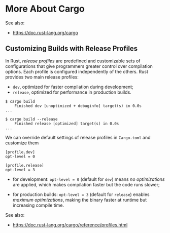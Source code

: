 # More About Cargo

See also:

- https://doc.rust-lang.org/cargo

## Customizing Builds with Release Profiles

In Rust, *release profiles* are predefined and customizable sets of configurations 
that give programmers greater control over compilation options. 
Each profile is configured independently of the others.
Rust provides two main release profiles: 

- `dev`, optimized for faster compilation during development;
- `release`, optimized for performance in production builds.

```unix
$ cargo build
    Finished dev [unoptimized + debuginfo] target(s) in 0.0s
...
```

```unix
$ cargo build --release
    Finished release [optimized] target(s) in 0.0s
...
```

We can override default settings of release profiles in `Cargo.toml` and customize them
```unix
[profile.dev]
opt-level = 0

[profile.release]
opt-level = 3
```
- for development: `opt-level = 0` (default for `dev`) means *no optimizations* are applied, 
which makes compilation faster but the code runs slower;

- for production builds: `opt-level = 3` (default for `release`) enables *maximum optimizations*, 
making the binary faster at runtime but increasing compile time.

See also:

- https://doc.rust-lang.org/cargo/reference/profiles.html
